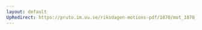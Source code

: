 ```yaml
---
layout: default
UpRedirect: https://pruto.im.uu.se/riksdagen-motions-pdf/1870/mot_1870__ak__86.pdf
---
```

